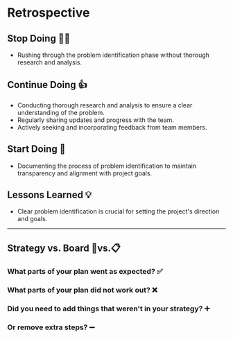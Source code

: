 <!--
    you should create a new retrospective document after each milestone
    this template is for inspiration, feel free to change it however you like!
-->

# Retrospective

## Stop Doing 🙅‍♀️
- Rushing through the problem identification phase without thorough research and analysis.
  
## Continue Doing 👍
- Conducting thorough research and analysis to ensure a clear understanding of the problem.
- Regularly sharing updates and progress with the team.
- Actively seeking and incorporating feedback from team members.
  
## Start Doing 🌟
- Documenting the process of problem identification to maintain transparency and alignment with project goals.

## Lessons Learned 💡
- Clear problem identification is crucial for setting the project's direction and goals.
---

## Strategy vs. Board 🎯vs.📋

### What parts of your plan went as expected? ✅

### What parts of your plan did not work out? ❌

### Did you need to add things that weren't in your strategy? ➕
  
### Or remove extra steps? ➖


